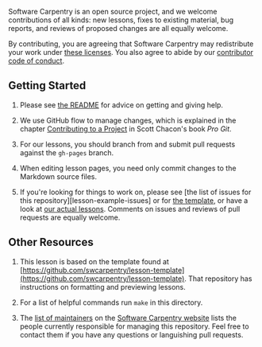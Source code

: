 Software Carpentry is an open source project,
and we welcome contributions of all kinds:
new lessons,
fixes to existing material,
bug reports,
and reviews of proposed changes are all equally welcome.

By contributing,
you are agreeing that Software Carpentry may redistribute your work under
[these licenses][license].
You also agree to abide by our
[contributor code of conduct][conduct].

## Getting Started

1.  Please see [the README](README.html#getting-and-giving-help)
    for advice on getting and giving help.

2.  We use GitHub flow to manage changes,
    which is explained in the chapter [Contributing to a Project][pro-git-chapter]
    in Scott Chacon's book *Pro Git*.

3.  For our lessons,
    you should branch from and submit pull requests against the `gh-pages` branch.

4.  When editing lesson pages, you need only commit changes to the Markdown source files.

5.  If you're looking for things to work on,
    please see [the list of issues for this repository][lesson-example-issues]
    or for [the template][lesson-template-issues],
    or have a look at [our actual lessons][swc-lessons].
    Comments on issues and reviews of pull requests are equally welcome.

## Other Resources

1.  This lesson is based on the template found at
    [https://github.com/swcarpentry/lesson-template](https://github.com/swcarpentry/lesson-template).
    That repository has instructions on formatting and previewing lessons.

2.  For a list of helpful commands run `make` in this directory.

3.  The [list of maintainers][swc-maintainers]
    on the [Software Carpentry website][swc-website]
    lists the people currently responsible for managing this repository.
    Feel free to contact them if you have any questions or languishing pull requests.

[conduct]: CONDUCT.md
[lesson-template-issues]: https://github.com/swcarpentry/lesson-template/issues
[license]: LICENSE.md
[pro-git-chapter]: http://git-scm.com/book/en/v2/GitHub-Contributing-to-a-Project
[swc-lessons]: http://software-carpentry.org/lessons.html
[swc-maintainers]: http://software-carpentry.org/lessons.html#maintainers
[swc-website]: http://software-carpentry.org
